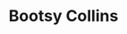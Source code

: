 ---
title: "Bootsy Collins"
summary: "American funk / R&B / rock bassist. Born 26 October 1951 in Cincinnati, Ohio. Before he started his solo career with / without , Bootsy famously played in 's band and . May appear as William \"Bootsy\" Collins, William E. Collins, William Earl Collins, or William Collins on release."
image: "bootsy-collins.jpg"
apple_music_artist_url: "https://music.apple.com/gb/artist/bootsy-collins/712040"
wikipedia_url: "none"
---